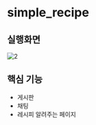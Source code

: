 # simple_recipe

## 실행화면

![2](https://user-images.githubusercontent.com/35449029/130836789-58b46dfe-3ea7-4924-8437-8e7a0c5dc874.gif)

## 핵심 기능
- 게시판
- 채팅
- 레시피 알려주는 페이지
